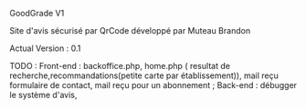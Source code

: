 GoodGrade V1

Site d'avis sécurisé par QrCode développé par Muteau Brandon

Actual Version : 0.1

TODO :
Front-end : backoffice.php, home.php ( resultat de recherche,recommandations(petite carte par établissement)), mail reçu formulaire de contact, mail reçu pour un abonnement ;
Back-end : débugger le système d'avis,
